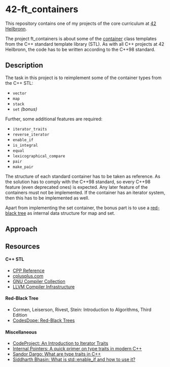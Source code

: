 # 42-ft_containers

This repository contains one of my projects of the core curriculum at [42 Heilbronn].

The project ft_containers is about some of the [container] class templates from the C++ standard template library (STL).
As with all C++ projects at 42 Heilbronn, the code has to be written according to the C++98 standard.

## Description

The task in this project is to reimplement some of the container types from the C++ STL:

- `vector`
- `map`
- `stack`
- `set` _(bonus)_

Further, some additional features are required:
- `iterator_traits`
- `reverse_iterator`
- `enable_if`
- `is_integral`
- `equal`
- `lexicographical_compare`
- `pair`
- `make_pair`

The structure of each standard container has to be taken as reference.
As the solution has to comply with the C++98 standard, so every C++98 feature (even deprecated ones) is expected.
Any later feature of the containers must not be implemented.
If the container has an iterator system, then this has to be implemented as well.

Apart from implementing the set container, the bonus part is to use a [red-black tree] as internal data structure for map and set.

## Approach

## Resources

#### C++ STL

- [CPP Reference]
- [cplusplus.com]
- [GNU Compiler Collection]
- [LLVM Compiler Infrastructure]

#### Red-Black Tree

- Cormen, Leiserson, Rivest, Stein: Introduction to Algorithms, Third Edition
- [CodesDope: Red-Black Trees]

#### Miscellaneous

- [CodeProject: An Introduction to Iterator Traits]
- [Internal Pointers: A quick primer on type traits in modern C++]
- [Sandor Dargo: What are type traits in C++]
- [Siddharth Bhasin: What is std::enable_if and how to use it?]



[42 Heilbronn]: https://www.42heilbronn.de/learncoderepeat
[container]: https://en.cppreference.com/w/cpp/container
[red-black tree]: https://en.wikipedia.org/wiki/Red-black_tree
[CPP Reference]: https://en.cppreference.com/w/
[cplusplus.com]: https://cplusplus.com/reference/
[GNU Compiler Collection]: https://github.com/gcc-mirror/gcc/tree/master/libstdc++-v3/include/bits
[LLVM Compiler Infrastructure]: https://github.com/llvm-mirror/libcxx/tree/master/include
[CodesDope: Red-Black Trees]: https://www.codesdope.com/course/data-structures-red-black-trees/
[CodeProject: An Introduction to Iterator Traits]: https://www.codeproject.com/Articles/36530/An-Introduction-to-Iterator-Traits
[Internal Pointers: A quick primer on type traits in modern C++]: https://www.internalpointers.com/post/quick-primer-type-traits-modern-cpp
[Sandor Dargo: What are type traits in C++]: https://dev.to/sandordargo/what-are-type-traits-in-c-18j5
[Siddharth Bhasin: What is std::enable_if and how to use it?]: https://medium.com/@sidbhasin82/c-templates-what-is-std-enable-if-and-how-to-use-it-fd76d3abbabe
